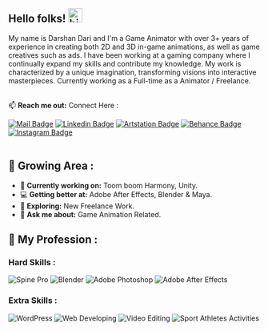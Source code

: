 ## Hello folks! <img src="https://user-images.githubusercontent.com/1303154/88677602-1635ba80-d120-11ea-84d8-d263ba5fc3c0.gif" width="28px" height="28px" alt="hi">

My name is Darshan Dari and I'm a Game Animator with over 3+ years of experience in creating both 2D and 3D in-game animations, as well as game creatives such as ads. I have been working at a gaming company where 
I continually expand my skills and contribute my knowledge. My work is characterized by a unique imagination, transforming visions into interactive masterpieces. 
Currently working as a Full-time as a Animator / Freelance.
<br><br>

📫 <b>Reach me out:</b> Connect Here : 

<a href="mailto:darshandari07@gmail.com" target="_blank"><img src="https://img.shields.io/badge/-darshandari07-c0392b?style=flat&labelColor=c0392b&logo=gmail&logoColor=white" alt="Mail Badge"></a>
<a href="https://in.linkedin.com/in/dari-darshan-g-062237168" target="_blank"><img src="https://img.shields.io/badge/-darshandari-0e76a8?style=flat&labelColor=0e76a8&logo=linkedin&logoColor=white" alt="Linkedin Badge"></a>
<a href="https://www.artstation.com/darshandari" target="_blank"><img src="https://img.shields.io/badge/-darshandari-0d1017?style=flat&labelColor=0d1017&logo=artstation&logoColor=white" alt="Artstation Badge"></a>
<a href="https://www.behance.net/daridarshan" target="_blank"><img src="https://img.shields.io/badge/-daridarshan-1769ff?style=flat&labelColor=1769ff&logo=behance&logoColor=white" alt="Behance Badge"></a>
<a href="https://www.instagram.com/darshandari_/" target="_blank"><img src="https://img.shields.io/badge/-darshandari_-E4405F?style=flat&labelColor=E4405F&logo=instagram&logoColor=white" alt="Instagram Badge"></a>
<br><br>

## 🌱 Growing Area :  

- 🔭 <b>Currently working on:</b> Toom boom Harmony, Unity.
- 💻 <b>Getting better at:</b>  Adobe After Effects, Blender & Maya.
- 🚀 <b>Exploring:</b> New Freelance Work.
- 💬 <b>Ask me about:</b> Game Animation Related.

## 💼 My Profession : 

### Hard Skills :
![Spine Pro](https://img.shields.io/badge/Spine%20Pro-000000.svg?style=for-the-badge&logo=spine&logoColor=white)
![Blender](https://img.shields.io/badge/Blender-F5792A.svg?style=for-the-badge&logo=blender&logoColor=white)
![Adobe Photoshop](https://img.shields.io/badge/Adobe%20Photoshop-31A8FF.svg?style=for-the-badge&logo=adobephotoshop&logoColor=white)
![Adobe After Effects](https://img.shields.io/badge/Adobe%20After%20Effects-9999FF.svg?style=for-the-badge&logo=adobeaftereffects&logoColor=white)

### Extra Skills :
![WordPress](https://img.shields.io/badge/WordPress-21759B.svg?style=for-the-badge&logo=wordpress&logoColor=white)
![Web Developing](https://img.shields.io/badge/Web%20Developing-4285F4.svg?style=for-the-badge&logo=googlechrome&logoColor=white)
![Video Editing](https://img.shields.io/badge/Video%20Editing-FF0000.svg?style=for-the-badge&logo=youtube&logoColor=white)
![Sport Athletes Activities](https://img.shields.io/badge/Sport%20Athletes%20Activities-34A853.svg?style=for-the-badge&logo=sport&logoColor=white)

</details>
